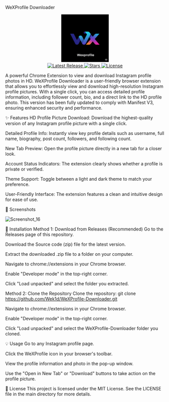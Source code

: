 WeXProfile Downloader
<p align="center">
<img src="icon.png" alt="WeXProfile Downloader Logo" width="150" />
<br/>
<a href="https://github.com/Wek1d/WeXProfile-Downloader/releases/latest">
<img src="https://img.shields.io/github/v/release/Wek1d/WeXProfile-Downloader?style=for-the-badge&logo=github&color=blue" alt="Latest Release"/>
</a>
<a href="https://github.com/Wek1d/WeXProfile-Downloader/stargazers">
<img src="https://img.shields.io/github/stars/Wek1d/WeXProfile-Downloader?style=for-the-badge&logo=github&color=yellow" alt="Stars"/>
</a>
<a href="https://github.com/Wek1d/WeXProfile-Downloader/blob/main/LICENSE">
<img src="https://img.shields.io/github/license/Wek1d/WeXProfile-Downloader?style=for-the-badge&color=green" alt="License"/>
</a>
</p>

A powerful Chrome Extension to view and download Instagram profile photos in HD.
WeXProfile Downloader is a user-friendly browser extension that allows you to effortlessly view and download high-resolution Instagram profile pictures. With a single click, you can access detailed profile information, including follower count, bio, and a direct link to the HD profile photo. This version has been fully updated to comply with Manifest V3, ensuring enhanced security and performance.


✨ Features
HD Profile Picture Download: Download the highest-quality version of any Instagram profile picture with a single click.

Detailed Profile Info: Instantly view key profile details such as username, full name, biography, post count, followers, and following count.

New Tab Preview: Open the profile picture directly in a new tab for a closer look.

Account Status Indicators: The extension clearly shows whether a profile is private or verified.

Theme Support: Toggle between a light and dark theme to match your preference.

User-Friendly Interface: The extension features a clean and intuitive design for ease of use.

📸 Screenshots
<p align="center">
</p><img width="1575" height="890" alt="Screenshot_16" src="https://github.com/user-attachments/assets/9e07baff-57f8-4623-a079-9ffaace7316b" />


🚀 Installation
Method 1: Download from Releases (Recommended)
Go to the Releases page of this repository.

Download the Source code (zip) file for the latest version.

Extract the downloaded .zip file to a folder on your computer.

Navigate to chrome://extensions in your Chrome browser.

Enable "Developer mode" in the top-right corner.

Click "Load unpacked" and select the folder you extracted.

Method 2: Clone the Repository
Clone the repository: git clone https://github.com/Wek1d/WeXProfile-Downloader.git

Navigate to chrome://extensions in your Chrome browser.

Enable "Developer mode" in the top-right corner.

Click "Load unpacked" and select the WeXProfile-Downloader folder you cloned.

💡 Usage
Go to any Instagram profile page.

Click the WeXProfile icon in your browser's toolbar.

View the profile information and photo in the pop-up window.

Use the "Open in New Tab" or "Download" buttons to take action on the profile picture.

📄 License
This project is licensed under the MIT License. See the LICENSE file in the main directory for more details.

